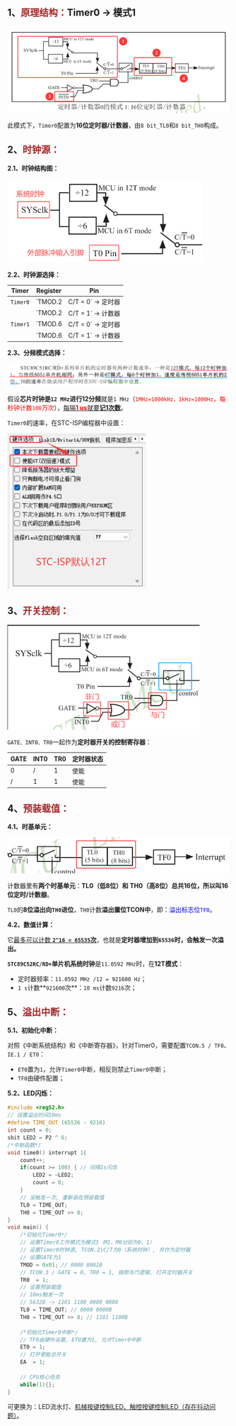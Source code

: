 ## 1、<span style="color:brown">原理结构：</span>Timer0 -> 模式1

<img src="https://raw.githubusercontent.com/root-bine/image/main/Typora-image/Timer07.png" alt="image-20250915161019337" style="zoom:67%;" />

此模式下，`Timer0`配置为**16位定时器/计数器**，由`8 bit_TL0`和`8 bit_TH0`构成。



## 2、<span style="color:brown">时钟源：</span>

**2.1、时钟结构图：**

<img src="https://raw.githubusercontent.com/root-bine/image/main/Typora-image/Timer08.png" alt="image-20250915163110335" style="zoom:50%;" />

**2.2、时钟源选择：**

| Timer    | Register                     | Pin         |
| -------- | ---------------------------- | ----------- |
| `Timer0` | `TMOD.2 | C/T = 0` -> 定时器 |             |
|          | `TMOD.2 | C/T = 1` -> 计数器 | `P3.4 / T0` |
| `Timer1` | `TMOD.6 | C/T = 0` -> 定时器 |             |
|          | `TMOD.6 | C/T = 1` -> 计数器 | `P3.5 / T1` |

**2.3、分频模式选择：**

<img src="https://raw.githubusercontent.com/root-bine/image/main/Typora-image/Timer09.png" alt="image-20250915165414427" style="zoom: 67%;" />

假设**芯片时钟是`12 MHz`**进行**12分频**就是`1 MHz`（<span style="color:red">`1MHz=1000kHz，1kHz=1000Hz`，每秒钟计数`100`万次</span>），<u>每隔<span style="color:red">**1 us**</span>就要**记1次数**</u>。

`Timer0`的速率，在STC-ISP编程器中设置：

<img src="https://raw.githubusercontent.com/root-bine/image/main/Typora-image/Timer10.png" alt="image-20250915165115906" style="zoom: 67%;" />



## 3、<span style="color:brown">开关控制：</span>

<img src="https://raw.githubusercontent.com/root-bine/image/main/Typora-image/Timer11.png" alt="image-20250915171154208" style="zoom:50%;" />

`GATE、INT0、TR0`一起作为**定时器开关的控制寄存器**：

| GATE | INT0 | TR0  | 定时器状态 |
| ---- | ---- | ---- | ---------- |
| 0    | /    | 1    | 使能       |
| /    | 1    | 1    | 使能       |



## 4、<span style="color:brown">预装载值：</span>

**4.1、时基单元：**

<img src="https://raw.githubusercontent.com/root-bine/image/main/Typora-image/Timer12.png" alt="image-20250915171720205" style="zoom: 67%;" />

计数器里有**两个时基单元**：**TL0（低8位）**和 **TH0（高8位）**总共**16位**，所以叫**16位定时/计数器**。

`TL0`的**8位溢出向`TH0`进位**，`TH0`计数**溢出置位TCON中**，即：<span style="color:blue">溢出标志位`TF0`</span>。

**4.2、数值计算：**

它<u>最多可以计数 **`2^16 = 65535`次**</u>，也就是**定时器增加到`65536`时，会触发一次溢出。**

**`STC89C52RC/RD+`单片机系统时钟**是`11.0592 MHz`时，在**12T模式**：

- 定时器频率：`11.0592 MHz /12 = 921600 Hz`；
- `1 s`计数**`921600`次**：`10 ms`计数`9216`次；



## 5、<span style="color:brown">溢出中断：</span>

**5.1、初始化中断：**

对照《中断系统结构》和《中断寄存器》，针对Timer0，需要配置`TCON.5 / TF0`、`IE.1 / ET0`：

- `ET0`置为`1`，允许`Timer0`中断，相反则禁止`Timer0`中断；
- `TF0`由硬件配置；

**5.2、LED闪烁：**

```c
#include <reg52.h>
// 设置溢出时间10ms
#define TIME_OUT (65536 - 9216)
int count = 0;
sbit LED2 = P2 ^ 6;
/*中断函数*/
void time0() interrupt 1{
    count++;
	if(count >= 100) { // 间隔1s闪烁
		LED2 = ~LED2; 
        count = 0;
	}
	// 没触发一次, 重新装在预装载值
	TL0 = TIME_OUT;
	TH0 = TIME_OUT >> 8;
}
void main() {
	/*初始化Timer0*/
	// 设置Timer0工作模式为模式1（M1、M0分别为0、1）
	// 设置Timer0时钟源, TCON.2|C/T为0（系统时钟）, 并作为定时器
	// 设置GATE为1
	TMOD = 0x01; // 0000 0001B
	// TCON.3 / GATE = 0, TR0 = 1, 按照与门逻辑, 打开定时器开关
	TR0  = 1;
	// 设置预装载值
	// 10ms触发一次
	// 56320 -> 1101 1100 0000 0000
	TL0 = TIME_OUT; // 0000 0000B
	TH0 = TIME_OUT >> 8; // 1101 1100B
    
	/*初始化Timer0中断*/
	// TF0由硬件设置, ET0置为1, 允许Timer0中断
	ET0 = 1;
	// 打开使能总开关
	EA  = 1;
    
	// CPU核心任务
	while(1){}; 
}
```

可更换为：LED流水灯、<u>机械按键控制LED、触控按键控制LED（存在抖动问题）</u>。
